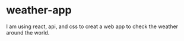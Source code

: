# weather-app
I am using react, api, and css to creat a web app to check the weather around the world.
